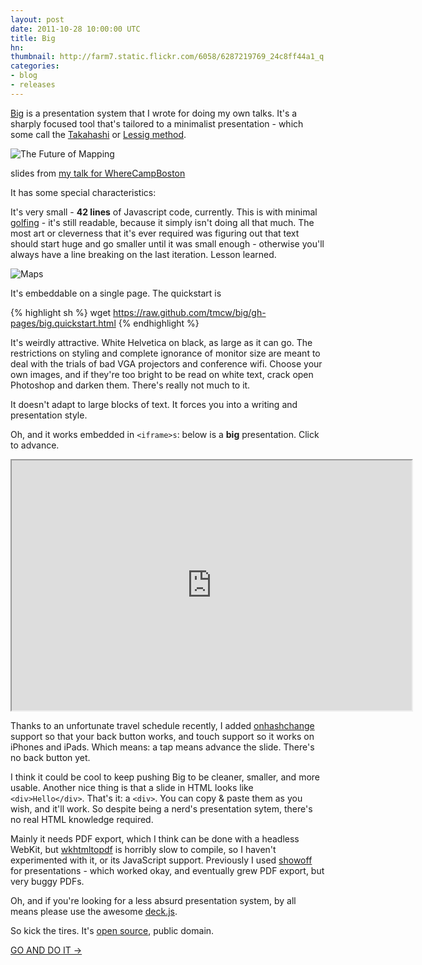 ```yaml
---
layout: post
date: 2011-10-28 10:00:00 UTC
title: Big
hn: 
thumbnail: http://farm7.static.flickr.com/6058/6287219769_24c8ff44a1_q.jpg
categories:
- blog
- releases
---
```


[Big](http://github.com/tmcw/big) is a presentation system that I wrote for
doing my own talks. It's a sharply focused tool that's tailored to a minimalist
presentation - which some call the
[Takahashi](http://en.wikipedia.org/wiki/Takahashi_method) or
[Lessig method](http://en.wikipedia.org/wiki/Lawrence_Lessig#Lessig_Method).

![The Future of Mapping](http://farm7.static.flickr.com/6058/6287219769_24c8ff44a1_z.jpg)

<span class='image-credit'>slides from
  <a href='http://macwright.org/presentations/wherecampboston2/#0'>my talk for WhereCampBoston</a>
</span>

It has some special characteristics:

It's very small - **42 lines** of Javascript code, currently.
This is with minimal
[golfing](http://en.wikipedia.org/wiki/Code_golf) - it's still readable,
because it simply isn't doing all that much. The most art or cleverness
that it's ever required was figuring out that text should start huge and
go smaller until it was small enough - otherwise you'll always have a line
breaking on the last iteration. Lesson learned.

![Maps](http://farm7.static.flickr.com/6237/6287739754_b484ba2d3d_z.jpg)

It's embeddable on a single page. The quickstart is

{% highlight sh %}
wget https://raw.github.com/tmcw/big/gh-pages/big.quickstart.html
{% endhighlight %}

It's weirdly attractive. White Helvetica on black, as large as it can go.
The restrictions on styling and complete ignorance of monitor size are
meant to deal with the trials of bad VGA projectors and conference wifi.
Choose your own images, and if they're too bright to be read on white
text, crack open Photoshop and darken them. There's really not much
to it.

It doesn't adapt to large blocks of text. It forces you into a writing
and presentation style.

Oh, and it works embedded in `<iframe>s`: below is a **big** presentation. Click to advance.

<iframe width='640' height='400' src='http://macwright.org/presentations/wherecampboston2/#0'></iframe>

Thanks to an unfortunate travel schedule recently, I added
[onhashchange](https://developer.mozilla.org/en/DOM/window.onhashchange)
support so that your back button works, and touch support so it
works on iPhones and iPads. Which means: a tap means advance the slide.
There's no back button yet.

I think it could be cool to keep pushing Big to be cleaner, smaller, and
more usable. Another nice thing is that a slide in HTML looks like
`<div>Hello</div>`. That's it: a `<div>`. You can copy & paste them as
you wish, and it'll work. So despite being a nerd's presentation sytem,
there's no real HTML knowledge required.

Mainly it needs PDF export, which I think can be done with a headless
WebKit, but [wkhtmltopdf](http://code.google.com/p/wkhtmltopdf/) is
horribly slow to compile, so I haven't experimented with it, or its JavaScript
support. Previously I used [showoff](https://github.com/schacon/showoff)
for presentations - which worked okay, and eventually grew PDF export, but
very buggy PDFs.

Oh, and if you're looking for a less absurd presentation system, by all
means please use the awesome [deck.js](http://imakewebthings.github.com/deck.js/).

So kick the tires. It's [open source](https://github.com/tmcw/big),
public domain.

<div class='link-block'>
  <a href='http://github.com/tmcw/big'>GO AND DO IT →</a>
</div>
